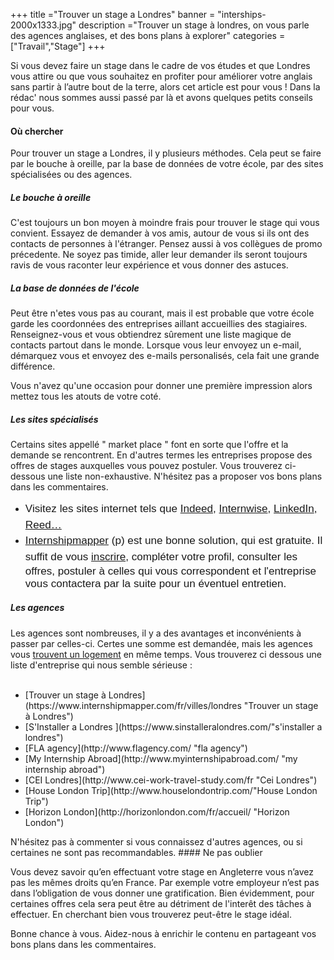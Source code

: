 +++
title ="Trouver un stage a Londres"
banner = "interships-2000x1333.jpg"
description ="Trouver un stage à londres, on vous parle des agences anglaises, et des bons plans à explorer"
categories = ["Travail","Stage"]
+++

Si vous devez faire un stage dans le cadre de vos études et que Londres vous attire ou que vous souhaitez en profiter pour améliorer votre anglais sans partir à l’autre bout de la terre, alors cet article est pour vous ! Dans la rédac' nous sommes aussi passé par là et avons quelques petits conseils pour vous.

<!--
sdsdfs<li><span style="font-weight: 300; line-height: 1.5; font-family: Raleway, sans-serif; font-size: medium;">Commencez par mettre à jour votre CV en anglais ainsi que votre lettre de motivation</span></li>
<li><span style="font-family: Raleway, sans-serif; font-size: 1.07rem; font-weight: 300; line-height: 1.5;">Si vous avez la chance que votre école met à votre disposition des offres de stages, ne les mettez pas de côté avec la conviction de pouvoir trouver mieux. Ce n’est pas si facile que ça de trouver un stage par ses propres moyens.</span></li>
<li><span style="font-size: 1.07rem; font-weight: 300; font-family: Raleway, sans-serif; line-height: 1.5;">Consultez les étudiants de la promotion précédente qui sont eux aussi passer par là. Si leur stage s’est bien passé il est probable que leur entreprise recrute à nouveau des stagiaires. Demandez leur l'email de leur contact.</span></li>
-->




#### Où chercher


Pour trouver un stage a Londres, il y plusieurs méthodes. Cela peut se faire par le bouche à oreille, par la base de données de votre école, par des sites spécialisées ou des agences.

##### Le bouche à oreille

C'est toujours un bon moyen à moindre frais pour trouver le stage qui vous convient. Essayez de demander à vos amis, autour de vous si ils ont des contacts de personnes à l'étranger. Pensez aussi à vos collègues de promo précedente. Ne soyez pas timide, aller leur demander ils seront toujours ravis de vous raconter leur expérience et vous donner des astuces.


##### La base de données de l'école

Peut être  n'etes vous pas au courant, mais il est probable que votre école garde les coordonnées des entreprises aillant accueillies des stagiaires. Renseignez-vous et vous obtiendrez sûrement une liste magique de contacts partout dans le monde. Lorsque vous leur envoyez un e-mail, démarquez vous et envoyez des e-mails personalisés, cela fait une grande différence.

Vous n'avez qu'une occasion pour donner une première impression alors mettez tous les atouts de votre coté.


##### Les sites spécialisés

Certains sites appellé " market place " font en sorte que l'offre et la demande se rencontrent. En d'autres termes les entreprises propose des offres de stages auxquelles vous pouvez postuler. Vous trouverez ci-dessous une liste non-exhaustive. N'hésitez pas a proposer vos bons plans dans les commentaires.

<ul>
<li><span style="font-size: 1.07rem; font-weight: 300; font-family: Raleway, sans-serif; line-height: 1.5;">Visitez les sites internet tels que <a href="https://www.indeed.co.uk/Internship-jobs">Indeed</a>, <a href="http://www.internwise.co.uk/">Internwise</a>, <a href="https://www.linkedin.com/jobs/internship-jobs/?country=gb">LinkedIn</a>, <a href="https://www.reed.co.uk/jobs/internship">Reed…</a></span></li>
<li><span style="font-size: 1.07rem; font-weight: 300; font-family: Raleway, sans-serif; line-height: 1.5;"><a href="https://www.internshipmapper.com/fr/villes/londres">Internshipmapper</a> (p) est une bonne solution, qui est gratuite. Il suffit de vous <a href="https://www.internshipmapper.com/fr/inscription">inscrire</a>, compléter votre profil, consulter les offres, postuler à celles qui vous correspondent et l'entreprise vous contactera par la suite pour un éventuel entretien. </span></li>
</ul>

##### Les agences

Les agences sont nombreuses, il y a des avantages et inconvénients à passer par celles-ci. Certes une somme est demandée, mais les agences vous [trouvent un logement](https://nutspubcrawl.com/fr/blog/logement-a-londres/ "trouver un logement") en même temps. Vous trouverez ci dessous une liste d'entreprise qui nous semble sérieuse :
<ul>
    <li>[Trouver un stage à Londres](https://www.internshipmapper.com/fr/villes/londres "Trouver un stage à Londres")</li>
    <li>[S'Installer a Londres ](https://www.sinstalleralondres.com/"s'installer a londres")</li>
    <li>[FLA agency](http://www.flagency.com/ "fla agency")</li>
    <li>[My Internship Abroad](http://www.myinternshipabroad.com/ "my internship abroad")</li>
    <li>[CEI Londres](http://www.cei-work-travel-study.com/fr "Cei Londres")</li>
    <li>[House London Trip](http://www.houselondontrip.com/"House London Trip")</li>
    <li>[Horizon London](http://horizonlondon.com/fr/accueil/ "Horizon London")</li>

</ul>
N'hésitez pas à commenter si vous connaissez d'autres agences, ou si certaines ne sont pas recommandables.
#### Ne pas oublier

Vous devez savoir qu’en effectuant votre stage en Angleterre vous n’avez pas les mêmes droits qu’en France. Par exemple votre employeur n’est pas dans l’obligation de vous donner une gratification. Bien évidemment, pour certaines offres cela sera
peut être au détriment de l'interêt des tâches à effectuer. En cherchant bien vous trouverez peut-être le stage idéal.


Bonne chance à vous. Aidez-nous à enrichir le contenu en partageant vos bons plans dans les commentaires.
